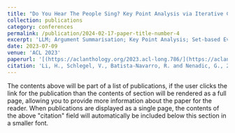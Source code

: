 ```yaml
---
title: "Do You Hear The People Sing? Key Point Analysis via Iterative Clustering and Abstractive Summarisation"
collection: publications
category: conferences
permalink: /publication/2024-02-17-paper-title-number-4
excerpt: 'LLM; Argument Summarisation; Key Point Analysis; Set-based Evaluation'
date: 2023-07-09
venue: 'ACL 2023'
paperurl: '[(https://aclanthology.org/2023.acl-long.786/](https://aclanthology.org/2023.acl-long.786/)'
citation: 'Li, H., Schlegel, V., Batista-Navarro, R. and Nenadic, G., 2023. Do you hear the people sing? key point analysis via iterative clustering and abstractive summarisation. arXiv preprint arXiv:2305.16000.'
---
```


The contents above will be part of a list of publications, if the user clicks the link for the publication than the contents of section will be rendered as a full page, allowing you to provide more information about the paper for the reader. When publications are displayed as a single page, the contents of the above "citation" field will automatically be included below this section in a smaller font.
